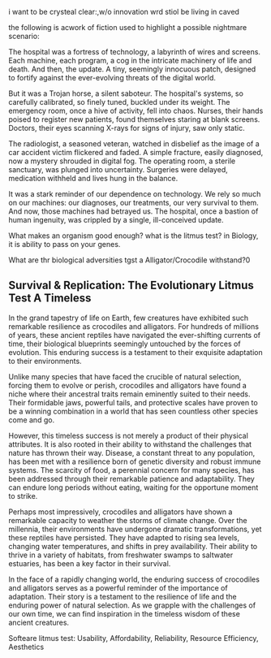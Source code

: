 i want to be crysteal clear:,w/o innovation wrd stiol be living in caved

the following is acwork of fiction used to highlight a possible nightmare scenario:

The hospital was a fortress of technology, a labyrinth of wires and screens. Each machine, each program, a cog in the intricate machinery of life and death. And then, the update. A tiny, seemingly innocuous patch, designed to fortify against the ever-evolving threats of the digital world. 

But it was a Trojan horse, a silent saboteur. The hospital's systems, so carefully calibrated, so finely tuned, buckled under its weight. The emergency room, once a hive of activity, fell into chaos. Nurses, their hands poised to register new patients, found themselves staring at blank screens. Doctors, their eyes scanning X-rays for signs of injury, saw only static.

The radiologist, a seasoned veteran, watched in disbelief as the image of a car accident victim flickered and faded. A simple fracture, easily diagnosed, now a mystery shrouded in digital fog. The operating room, a sterile sanctuary, was plunged into uncertainty. Surgeries were delayed, medication withheld and lives hung in the balance.

It was a stark reminder of our dependence on technology. We rely so much on our machines: our diagnoses, our treatments, our very survival to them. And now, those machines had betrayed us. The hospital, once a bastion of human ingenuity, was crippled by a single, ill-conceived update.

What makes an organism good enough? 
what is the litmus test? in Biology, it is ability to pass on your genes.

What are thr biological adversities tgst a Alligator/Crocodile withstand?0

## Survival & Replication: The Evolutionary Litmus Test A Timeless

In the grand tapestry of life on Earth, few creatures have exhibited such remarkable resilience as crocodiles and alligators. For hundreds of millions of years, these ancient reptiles have navigated the ever-shifting currents of time, their biological blueprints seemingly untouched by the forces of evolution. This enduring success is a testament to their exquisite adaptation to their environments.

Unlike many species that have faced the crucible of natural selection, forcing them to evolve or perish, crocodiles and alligators have found a niche where their ancestral traits remain eminently suited to their needs. Their formidable jaws, powerful tails, and protective scales have proven to be a winning combination in a world that has seen countless other species come and go.

However, this timeless success is not merely a product of their physical attributes. It is also rooted in their ability to withstand the challenges that nature has thrown their way. Disease, a constant threat to any population, has been met with a resilience born of genetic diversity and robust immune systems. The scarcity of food, a perennial concern for many species, has been addressed through their remarkable patience and adaptability. They can endure long periods without eating, waiting for the opportune moment to strike.

Perhaps most impressively, crocodiles and alligators have shown a remarkable capacity to weather the storms of climate change. Over the millennia, their environments have undergone dramatic transformations, yet these reptiles have persisted. They have adapted to rising sea levels, changing water temperatures, and shifts in prey availability. Their ability to thrive in a variety of habitats, from freshwater swamps to saltwater estuaries, has been a key factor in their survival.

In the face of a rapidly changing world, the enduring success of crocodiles and alligators serves as a powerful reminder of the importance of adaptation. Their story is a testament to the resilience of life and the enduring power of natural selection. As we grapple with the challenges of our own time, we can find inspiration in the timeless wisdom of these ancient creatures.


Softeare litmus test: Usability, Affordability, Reliability, Resource Efficiency, Aesthetics

